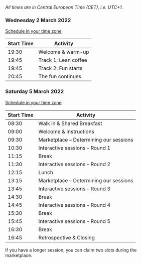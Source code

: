 <!--
.. title: Schedule
.. slug: schedule
.. date: 2021-05-14 13:14:47 UTC
.. tags: 
.. category: 
.. link: 
.. description: Friends of Good Software (FroGS) open space conference - schedule
.. type: text
-->

*All times are in Central European Time (CET), i.e. UTC+1.*

### <a name="schedule-evening"></a>Wednesday 2 March 2022
<a href="https://localschedule.netlify.app/#v2%3A%7B%22name%22%3A%22FroGS%20conf%20Wednesday%22%2C%22day%22%3A%222022-03-02%22%2C%22tz%22%3A%22Europe%2FAmsterdam%22%2C%22sessions%22%3A%7B%221930%22%3A%22Welcome%20%26%20warm-up%22%2C%221945%22%3A%22Track%201%3A%20Lean%20coffee%20%2F%2F%20Track%202%3A%20Fun%20starts%22%2C%222045%22%3A%22The%20fun%20continues%22%7D%7D" target="_blank">Schedule in your time zone</a>

<table class="table table-sm" style="max-width:600px">
  <thead class="thead-light">
    <tr>
      <th scope="col">Start Time</th>
      <th scope="col">Activity</th>
    </tr>
  </thead>
  <tbody>
    <tr class="sched-green">
  		<td>19:30</td>
  		<td>Welcome & warm-up</td>
    </tr>
    <tr class="sched-purple">
      <td>19:45</td>
      <td>Track 1: Lean coffee</td>
    </tr>
    <tr>
      <td>19:45</td>
      <td>Track 2: Fun starts</td>
    </tr>
    <tr>
      <td>20:45</td>
      <td>The fun continues</td>
    </tr>
  </tbody>
</table>


### <a name="schedule-conference"></a>Saturday 5 March 2022
<a href="https://localschedule.netlify.app/#v2%3A%7B%22name%22%3A%22FroGS%20conf%20Saturday%22%2C%22day%22%3A%222022-03-05%22%2C%22tz%22%3A%22Europe%2FAmsterdam%22%2C%22sessions%22%3A%7B%22830%22%3A%22Walk%20in%20%26%20Shared%20Breakfast%22%2C%22900%22%3A%22Welcome%20%26%20Instructions%22%2C%22930%22%3A%22Marketplace%20-%20Determining%20our%20sessions%22%2C%221030%22%3A%22Interactive%20sessions%20-%20Round%201%22%2C%221115%22%3A%22Break%22%2C%221130%22%3A%22Interactive%20sessions%20-%20Round%202%22%2C%221215%22%3A%22Lunch%22%2C%221315%22%3A%22Marketplace%20-%20Determining%20our%20sessions%22%2C%221345%22%3A%22Interactive%20sessions%20-%20Round%203%22%2C%221430%22%3A%22Break%22%2C%221445%22%3A%22Interactive%20sessions%20-%20Round%204%22%2C%221530%22%3A%22Break%22%2C%221545%22%3A%22Interactive%20sessions%20-%20Round%205%22%2C%221630%22%3A%22Break%22%2C%221645%22%3A%22Retrospective%20%26%20Closing%22%7D%7D" target="_blank">Schedule in your time zone</a>

<table class="table table-sm" style="max-width:600px">
  <thead class="thead-light">
    <tr>
      <th scope="col">Start Time</th>
      <th scope="col">Activity</th>
    </tr>
  </thead>
  <tbody>
    <tr>
      <td>08:30</td>
      <td>Walk in & Shared Breakfast</td>
    </tr>
    <tr class="sched-green">
      <td>09:00</td>
      <td>Welcome & Instructions</td>
    </tr>
    <tr class="sched-green">
      <td>09:30</td>
      <td>Marketplace – Determining our sessions</td>
    </tr>
    <tr class="sched-purple">
      <td>10:30</td>
      <td>Interactive sessions – Round 1</td>
    </tr>
    <tr>
      <td>11:15</td>
      <td>Break</td>
    </tr>
    <tr class="sched-purple">
      <td>11:30</td>
      <td>Interactive sessions – Round 2</td>
    </tr>
    <tr>
      <td>12:15</td>
      <td>Lunch</td>
    </tr>
    <tr class="sched-green">
      <td>13:15</td>
      <td>Marketplace – Determining our sessions</td>
    </tr>
    <tr class="sched-purple">
      <td>13:45</td>
      <td>Interactive sessions – Round 3</td>
    </tr>
    <tr>
      <td>14:30</td>
      <td>Break</td>
    </tr>
    <tr class="sched-purple">
      <td>14:45</td>
      <td>Interactive sessions – Round 4</td>
    </tr>
    <tr>
      <td>15:30</td>
      <td>Break</td>
    </tr>
    <tr class="sched-purple">
      <td>15:45</td>
      <td>Interactive sessions – Round 5</td>
    </tr>
    <tr>
      <td>16:30</td>
      <td>Break</td>
    </tr>
    <tr class="sched-green">
      <td>16:45</td>
      <td>Retrospective & Closing</td>
    </tr>
  </tbody>
</table>

If you have a longer session, you can claim two slots during the marketplace.
